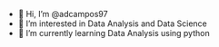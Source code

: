 - 👋 Hi, I’m @adcampos97
- 👀 I’m interested in Data Analysis and Data Science
- 🌱 I’m currently learning Data Analysis using python


<!---
adcampos97/adcampos97 is a ✨ special ✨ repository because its `README.md` (this file) appears on your GitHub profile.
You can click the Preview link to take a look at your changes.
--->
